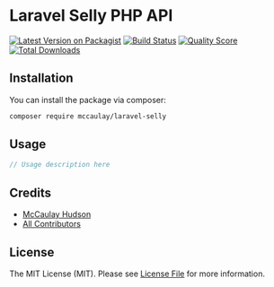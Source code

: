 # Laravel Selly PHP API

[![Latest Version on Packagist](https://img.shields.io/packagist/v/mccaulay/laravel-selly.svg?style=flat-square)](https://packagist.org/packages/mccaulay/laravel-selly)
[![Build Status](https://img.shields.io/travis/mccaulay/laravel-selly/master.svg?style=flat-square)](https://travis-ci.org/mccaulay/laravel-selly)
[![Quality Score](https://img.shields.io/scrutinizer/g/mccaulay/laravel-selly.svg?style=flat-square)](https://scrutinizer-ci.com/g/mccaulay/laravel-selly)
[![Total Downloads](https://img.shields.io/packagist/dt/mccaulay/laravel-selly.svg?style=flat-square)](https://packagist.org/packages/mccaulay/laravel-selly)

## Installation

You can install the package via composer:

```bash
composer require mccaulay/laravel-selly
```

## Usage

``` php
// Usage description here
```

## Credits

- [McCaulay Hudson](https://github.com/mccaulay)
- [All Contributors](../../contributors)

## License

The MIT License (MIT). Please see [License File](LICENSE.md) for more information.
